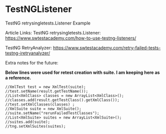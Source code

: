 # TestNGListener
TestNG retrysingletests.Listener Example

Article Links:
TestNG retrysingletests.Listener: https://www.swtestacademy.com/how-to-use-testng-listeners/

TestNG RetryAnalyzer: https://www.swtestacademy.com/retry-failed-tests-testng-iretryanalyzer/


Extra notes for the future:

**Below lines were used for retest creation with suite. I am keeping here as a reference.**

    //XmlTest test = new XmlTest(suite);
    //test.setName(result.getTestName());
    //List<XmlClass> classes = new ArrayList<XmlClass>();
    //classes.add(result.getTestClass().getXmlClass());
    //test.setXmlClasses(classes) ;
    //XmlSuite suite = new XmlSuite();
    //suite.setName("rerunFailedTestClasses");
    //List<XmlSuite> suites = new ArrayList<XmlSuite>();
    //suites.add(suite);
    //tng.setXmlSuites(suites);
        